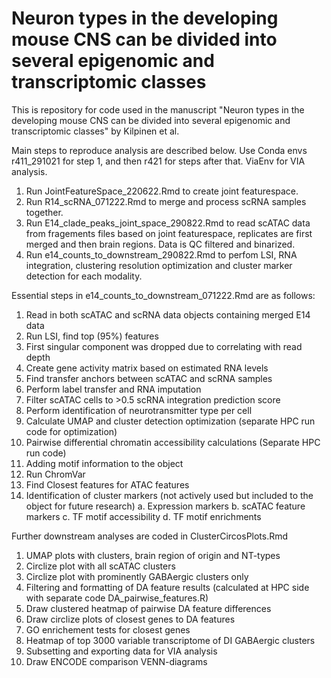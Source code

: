 # Neuron types in the developing mouse CNS can be divided into several epigenomic and transcriptomic classes

This is repository for code used in the manuscript "Neuron types in the developing mouse CNS can be divided into several epigenomic and transcriptomic classes" by Kilpinen et al.

Main steps to reproduce analysis are described below. Use Conda envs r411_291021 for step 1, and then r421 for steps after that. ViaEnv for VIA analysis.

1) Run JointFeatureSpace_220622.Rmd to create joint featurespace.
2) Run R14_scRNA_071222.Rmd to merge and process scRNA samples together.
3) Run E14_clade_peaks_joint_space_290822.Rmd to read scATAC data from fragements files based on joint featurespace, replicates are first merged and then brain regions. Data is QC filtered and binarized.
4) Run e14_counts_to_downstream_290822.Rmd to perfom LSI, RNA integration, clustering resolution optimization and cluster marker detection for each modality.

Essential steps in e14_counts_to_downstream_071222.Rmd are as follows:
1.	Read in both scATAC and scRNA data objects containing merged E14 data
2.	Run LSI, find top (95%) features
3.	First singular component was dropped due to correlating with read depth
4.	Create gene activity matrix based on estimated RNA levels
5.	Find transfer anchors between scATAC and scRNA samples
6.	Perform label transfer and RNA imputation
7.	Filter scATAC cells to >0.5 scRNA integration prediction score
8.	Perform identification of neurotransmitter type per cell
9.	Calculate UMAP and cluster detection optimization (separate HPC run code for optimization)
10.	Pairwise differential chromatin accessibility calculations (Separate HPC run code)
11.	Adding motif information to the object
12.	Run ChromVar
13.	Find Closest features for ATAC features
14.	Identification of cluster markers (not actively used but included to the object for future research)
a.	Expression markers
b.	scATAC feature markers
c.	TF motif accessibility
d.	TF motif enrichments

Further downstream analyses are coded in ClusterCircosPlots.Rmd
1. UMAP plots with clusters, brain region of origin and NT-types
2. Circlize plot with all scATAC clusters
3. Circlize plot with prominently GABAergic clusters only
4. Filtering and formatting of DA feature results (calculated at HPC side with separate code DA_pairwise_features.R)
5. Draw clustered heatmap of pairwise DA feature differences
6. Draw circlize plots of closest genes to DA features
7. GO enrichement tests for closest genes
8. Heatmap of top 3000 variable transcriptome of DI GABAergic clusters
9. Subsetting and exporting data for VIA analysis
10. Draw ENCODE comparison VENN-diagrams
